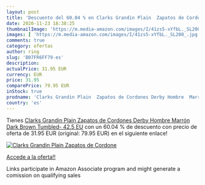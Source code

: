 ```yaml
---
layout: post
title: 'Descuento del 60.04 % en Clarks Grandin Plain  Zapatos de Cordone'
date: 2020-11-23 18:38:25
thumbnailImage: 'https://m.media-amazon.com/images/I/41zs5-xYfbL._SL200_.jpg'
images: [ 'https://m.media-amazon.com/images/I/41zs5-xYfbL._SL200_.jpg' ]
comments: true
category: ofertas
author: ring
slug: 'B07FR6FF79-es'
description:
actualPrice: 31.95 EUR
currency: EUR
price: 31.95
comparePrice: 79.95 EUR
inStock: true
prodname: 'Clarks Grandin Plain  Zapatos de Cordones Derby Hombre  Marrón  Dark Brown Tumbled-   42.5 EU'
country: 'es'
---
```


Tienes [Clarks Grandin Plain  Zapatos de Cordones Derby Hombre  Marrón  Dark Brown Tumbled-   42.5 EU](https://www.amazon.es/dp/B07FR6FF79/?tag=tolees-21) con un 60.04 % de descuento con precio de oferta de 31.95 EUR (original: 79.95 EUR) en el siguiente enlace!

[![Clarks Grandin Plain  Zapatos de Cordone](https://m.media-amazon.com/images/I/41zs5-xYfbL._SL200_.jpg)](https://www.amazon.es/dp/B07FR6FF79/?tag=tolees-21)

[Accede a la oferta!!](https://www.amazon.es/dp/B07FR6FF79/?tag=tolees-21)

Links participate in Amazon Associate program and might generate a comission on qualifying sales


